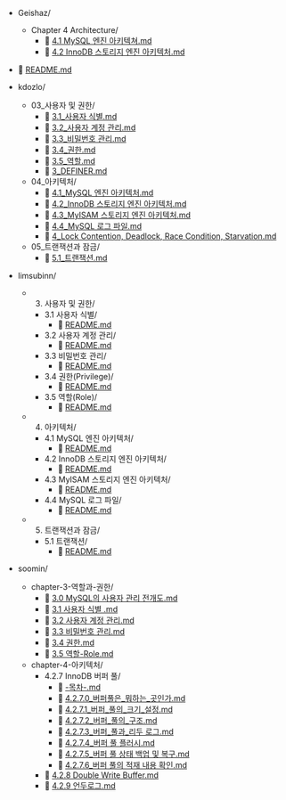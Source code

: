 
- Geishaz/
  - Chapter 4 Architecture/
    - 📄 [4.1 MySQL 엔진 아키텍쳐.md](Geishaz/Chapter%204%20Architecture/4.1%20MySQL%20엔진%20아키텍쳐.md)
    - 📄 [4.2 InnoDB 스토리지 엔진 아키텍처.md](Geishaz/Chapter%204%20Architecture/4.2%20InnoDB%20스토리지%20엔진%20아키텍처.md)

- 📄 [README.md](README.md)

- kdozlo/
  - 03_사용자 및 권한/
    - 📄 [3.1_사용자 식별.md](kdozlo/03_사용자%20및%20권한/3.1_사용자%20식별.md)
    - 📄 [3.2_사용자 계정 관리.md](kdozlo/03_사용자%20및%20권한/3.2_사용자%20계정%20관리.md)
    - 📄 [3.3_비밀번호 관리.md](kdozlo/03_사용자%20및%20권한/3.3_비밀번호%20관리.md)
    - 📄 [3.4_권한.md](kdozlo/03_사용자%20및%20권한/3.4_권한.md)
    - 📄 [3.5_역할.md](kdozlo/03_사용자%20및%20권한/3.5_역할.md)
    - 📄 [3_DEFINER.md](kdozlo/03_사용자%20및%20권한/3_DEFINER.md)
  - 04_아키텍처/
    - 📄 [4.1_MySQL 엔진 아키텍처.md](kdozlo/04_아키텍처/4.1_MySQL%20엔진%20아키텍처.md)
    - 📄 [4.2_InnoDB 스토리지 엔진 아키텍처.md](kdozlo/04_아키텍처/4.2_InnoDB%20스토리지%20엔진%20아키텍처.md)
    - 📄 [4.3_MyISAM 스토리지 엔진 아키텍처.md](kdozlo/04_아키텍처/4.3_MyISAM%20스토리지%20엔진%20아키텍처.md)
    - 📄 [4.4_MySQL 로그 파일.md](kdozlo/04_아키텍처/4.4_MySQL%20로그%20파일.md)
    - 📄 [4_Lock Contention, Deadlock, Race Condition, Starvation.md](kdozlo/04_아키텍처/4_Lock%20Contention,%20Deadlock,%20Race%20Condition,%20Starvation.md)
  - 05_트랜잭션과 잠금/
    - 📄 [5.1_트랜잭션.md](kdozlo/05_트랜잭션과%20잠금/5.1_트랜잭션.md)

- limsubinn/
  - 03. 사용자 및 권한/
    - 3.1 사용자 식별/
      - 📄 [README.md](limsubinn/03.%20사용자%20및%20권한/3.1%20사용자%20식별/README.md)
    - 3.2 사용자 계정 관리/
      - 📄 [README.md](limsubinn/03.%20사용자%20및%20권한/3.2%20사용자%20계정%20관리/README.md)
    - 3.3 비밀번호 관리/
      - 📄 [README.md](limsubinn/03.%20사용자%20및%20권한/3.3%20비밀번호%20관리/README.md)
    - 3.4 권한(Privilege)/
      - 📄 [README.md](limsubinn/03.%20사용자%20및%20권한/3.4%20권한(Privilege)/README.md)
    - 3.5 역할(Role)/
      - 📄 [README.md](limsubinn/03.%20사용자%20및%20권한/3.5%20역할(Role)/README.md)
  - 04. 아키텍처/
    - 4.1 MySQL 엔진 아키텍처/
      - 📄 [README.md](limsubinn/04.%20아키텍처/4.1%20MySQL%20엔진%20아키텍처/README.md)
    - 4.2 InnoDB 스토리지 엔진 아키텍처/
      - 📄 [README.md](limsubinn/04.%20아키텍처/4.2%20InnoDB%20스토리지%20엔진%20아키텍처/README.md)
    - 4.3 MyISAM 스토리지 엔진 아키텍처/
      - 📄 [README.md](limsubinn/04.%20아키텍처/4.3%20MyISAM%20스토리지%20엔진%20아키텍처/README.md)
    - 4.4 MySQL 로그 파일/
      - 📄 [README.md](limsubinn/04.%20아키텍처/4.4%20MySQL%20로그%20파일/README.md)
  - 05. 트랜잭션과 잠금/
    - 5.1 트랜잭션/
      - 📄 [README.md](limsubinn/05.%20트랜잭션과%20잠금/5.1%20트랜잭션/README.md)

- soomin/
  - chapter-3-역할과-권한/
    - 📄 [3.0 MySQL의 사용자 관리 전개도.md](soomin/chapter-3-역할과-권한/3.0%20MySQL의%20사용자%20관리%20전개도.md)
    - 📄 [3.1 사용자 식별 .md](soomin/chapter-3-역할과-권한/3.1%20사용자%20식별%20.md)
    - 📄 [3.2 사용자 계정 관리.md](soomin/chapter-3-역할과-권한/3.2%20사용자%20계정%20관리.md)
    - 📄 [3.3 비밀번호 관리.md](soomin/chapter-3-역할과-권한/3.3%20비밀번호%20관리.md)
    - 📄 [3.4 권한.md](soomin/chapter-3-역할과-권한/3.4%20권한.md)
    - 📄 [3.5 역할-Role.md](soomin/chapter-3-역할과-권한/3.5%20역할-Role.md)
  - chapter-4-아키텍처/
    - 4.2.7 InnoDB 버퍼 풀/
      - 📄 [-목차-.md](soomin/chapter-4-아키텍처/4.2.7%20InnoDB%20버퍼%20풀/-목차-.md)
      - 📄 [4.2.7.0_버퍼풀은_뭐하는_곳인가.md](soomin/chapter-4-아키텍처/4.2.7%20InnoDB%20버퍼%20풀/4.2.7.0_버퍼풀은_뭐하는_곳인가.md)
      - 📄 [4.2.7.1_버퍼_풀의_크기_설정.md](soomin/chapter-4-아키텍처/4.2.7%20InnoDB%20버퍼%20풀/4.2.7.1_버퍼_풀의_크기_설정.md)
      - 📄 [4.2.7.2_버퍼_풀의_구조.md](soomin/chapter-4-아키텍처/4.2.7%20InnoDB%20버퍼%20풀/4.2.7.2_버퍼_풀의_구조.md)
      - 📄 [4.2.7.3_버퍼_풀과_리두 로그.md](soomin/chapter-4-아키텍처/4.2.7%20InnoDB%20버퍼%20풀/4.2.7.3_버퍼_풀과_리두%20로그.md)
      - 📄 [4.2.7.4_버퍼 풀 플러시.md](soomin/chapter-4-아키텍처/4.2.7%20InnoDB%20버퍼%20풀/4.2.7.4_버퍼%20풀%20플러시.md)
      - 📄 [4.2.7.5_버퍼 풀 상태 백업 및 복구.md](soomin/chapter-4-아키텍처/4.2.7%20InnoDB%20버퍼%20풀/4.2.7.5_버퍼%20풀%20상태%20백업%20및%20복구.md)
      - 📄 [4.2.7.6_버퍼 풀의 적재 내용 확인.md](soomin/chapter-4-아키텍처/4.2.7%20InnoDB%20버퍼%20풀/4.2.7.6_버퍼%20풀의%20적재%20내용%20확인.md)
    - 📄 [4.2.8 Double Write Buffer.md](soomin/chapter-4-아키텍처/4.2.8%20Double%20Write%20Buffer.md)
    - 📄 [4.2.9 언두로그.md](soomin/chapter-4-아키텍처/4.2.9%20언두로그.md)
